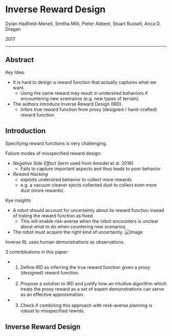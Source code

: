 # Inverse Reward Design

Dylan Hadfield-Menell, Smitha Milli, Pieter Abbeel, Stuart Russell, Anca D. Dragan

2017

---

## Abstract
Key Idea:
- It is hard to design a reward function that actually captures what we want.
  - Using the same reward may result in undersired behaviors if encountering new scenrairos (e.g. new types of terrain).
- The authors introduce Inverse Reward Design (IRD).
  - Infers true reward function from proxy (designed / hand-crafted) reward function.

## Introduction
Specifying reward functions is very challenging.

Failure modes of misspecified reward design:
- _Negative Side Effect_ (term used from Amodei et al. 2016)
  - Fails to capture important aspects and thus leads to poor behavior
- _Reward Hacking_
  - exploits undersired behavior to collect more rewards
  - e.g. a vacuum cleaner ejects collected dust to collect even more dust (more rewards).
  
Kye insights
- A robot should account for uncertainty about its reward function insead of trating the reward function as fixed.
  - This will enable risk-averse when the robot encounters is unclear about what to do when countering new scenarios.
- The robot must acquire the right kind of uncertainty.
![image](https://user-images.githubusercontent.com/83327791/220181206-5540f9fe-ddfb-4417-978e-5e51febb3155.png)

Inverse RL uses human demonstrations as observations.

3 contribbutions in this paper:
- 1. Define IRD as inferring the true reward function given a proxy (designed) reward function.
- 2. Propose a solution to IRD and justify how an intuitive algorithm which treats the proxy reward as a set of expert demonstrations can serve as an effective approixmation.
- 3. Check if combining this approach with resk-averse planning is robust to misspecified rewrds.

## Inverse Reward Design




